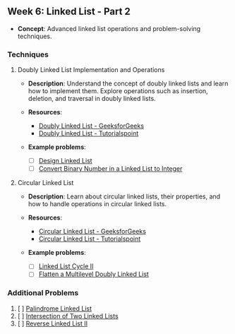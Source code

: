 ## Week 6: Linked List - Part 2

- **Concept**: Advanced linked list operations and problem-solving techniques.

### Techniques

1. Doubly Linked List Implementation and Operations

   - **Description**: Understand the concept of doubly linked lists and learn how to implement them. Explore operations such as insertion, deletion, and traversal in doubly linked lists.

   - **Resources**:
     - [Doubly Linked List - GeeksforGeeks](https://www.geeksforgeeks.org/data-structures/linked-list/#doublyLinkedList)
     - [Doubly Linked List - Tutorialspoint](https://www.tutorialspoint.com/data_structures_algorithms/doubly_linked_list_algorithm.htm)

   - **Example problems**:
     - [ ] [Design Linked List](https://leetcode.com/problems/design-linked-list/)
     - [ ] [Convert Binary Number in a Linked List to Integer](https://leetcode.com/problems/convert-binary-number-in-a-linked-list-to-integer/)

2. Circular Linked List

   - **Description**: Learn about circular linked lists, their properties, and how to handle operations in circular linked lists.

   - **Resources**:
     - [Circular Linked List - GeeksforGeeks](https://www.geeksforgeeks.org/data-structures/linked-list/#circularLinkedList)
     - [Circular Linked List - Tutorialspoint](https://www.tutorialspoint.com/data_structures_algorithms/circular_linked_list_algorithm.htm)

   - **Example problems**:
     - [ ] [Linked List Cycle II](https://leetcode.com/problems/linked-list-cycle-ii/)
     - [ ] [Flatten a Multilevel Doubly Linked List](https://leetcode.com/problems/flatten-a-multilevel-doubly-linked-list/)

### Additional Problems

1. [ ] [Palindrome Linked List](https://leetcode.com/problems/palindrome-linked-list/)
2. [ ] [Intersection of Two Linked Lists](https://leetcode.com/problems/intersection-of-two-linked-lists/)
3. [ ] [Reverse Linked List II](https://leetcode.com/problems/reverse-linked-list-ii/)
